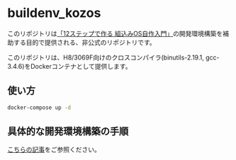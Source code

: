 # buildenv_kozos
このリポジトリは[「12ステップで作る 組込みOS自作入門」](http://kozos.jp/books/makeos/)の開発環境構築を補助する目的で提供される、非公式のリポジトリです。

このリポジトリは、H8/3069F向けのクロスコンパイラ(binutils-2.19.1, gcc-3.4.6)をDockerコンテナとして提供します。

## 使い方
```bash
docker-compose up -d
```

## 具体的な開発環境構築の手順
[こちらの記事](https://qiita.com/satumaimo_10/items/9d30e742da64ec7831a3)をご参照ください。
